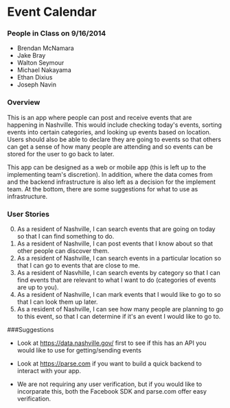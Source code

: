 Event Calendar
==

### People in Class on 9/16/2014

* Brendan McNamara
* Jake Bray
* Walton Seymour
* Michael Nakayama
* Ethan Dixius
* Joseph Navin

### Overview

This is an app where people can post and receive events that are happening in Nashville.  This would include checking today's events, sorting events into certain categories, and looking up events based on location. Users should also be able to declare they are going to events so that others can get a sense of how many people are attending and so events can be stored for the user to go back to later.

This app can be designed as a web or mobile app (this is left up to the implementing team's discretion). In addition, where the data comes from and the backend infrastructure is also left as a decision for the implement team. At the bottom, there are some suggestions for what to use as infrastructure.

### User Stories

0. As a resident of Nashville, I can search events that are going on today so that I can find something to do.
1. As a resident of Nashville, I can post events that I know about so that other people can discover them.
2. As a resident of Nashville, I can search events in a particular location so that I can go to events that are close to me.
3. As a resident of Nasvhille, I can search events by category so that I can find events that are relevant to what I want to do (categories of events are up to you).
4. As a resident of Nashville, I can mark events that I would like to go to so that I can look them up later.
5. As a resident of Nashville, I can see how many people are planning to go to this event, so that I can determine if it's an event I would like to go to.

###Suggestions

* Look at https://data.nashville.gov/ first to see if this has an API you would like to use for getting/sending events

* Look at https://parse.com if you want to build a quick backend to interact with your app.

* We are not requiring any user verification, but if you would like to incorparate this, both the Facebook SDK and parse.com offer easy verification.


